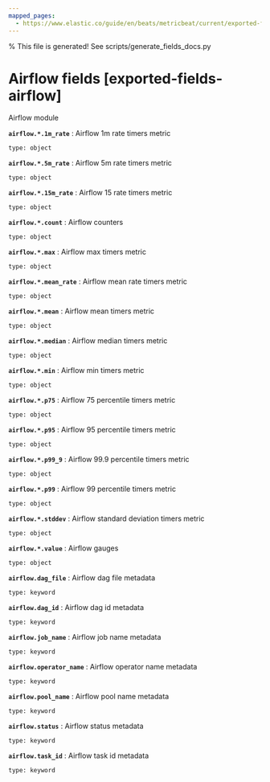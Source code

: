 ```yaml
---
mapped_pages:
  - https://www.elastic.co/guide/en/beats/metricbeat/current/exported-fields-airflow.html
---
```


% This file is generated! See scripts/generate_fields_docs.py

# Airflow fields [exported-fields-airflow]

Airflow module

**`airflow.*.1m_rate`**
:   Airflow 1m rate timers metric

    type: object


**`airflow.*.5m_rate`**
:   Airflow 5m rate timers metric

    type: object


**`airflow.*.15m_rate`**
:   Airflow 15 rate timers metric

    type: object


**`airflow.*.count`**
:   Airflow counters

    type: object


**`airflow.*.max`**
:   Airflow max timers metric

    type: object


**`airflow.*.mean_rate`**
:   Airflow mean rate timers metric

    type: object


**`airflow.*.mean`**
:   Airflow mean timers metric

    type: object


**`airflow.*.median`**
:   Airflow median timers metric

    type: object


**`airflow.*.min`**
:   Airflow min timers metric

    type: object


**`airflow.*.p75`**
:   Airflow 75 percentile timers metric

    type: object


**`airflow.*.p95`**
:   Airflow 95 percentile timers metric

    type: object


**`airflow.*.p99_9`**
:   Airflow 99.9 percentile timers metric

    type: object


**`airflow.*.p99`**
:   Airflow 99 percentile timers metric

    type: object


**`airflow.*.stddev`**
:   Airflow standard deviation timers metric

    type: object


**`airflow.*.value`**
:   Airflow gauges

    type: object


**`airflow.dag_file`**
:   Airflow dag file metadata

    type: keyword


**`airflow.dag_id`**
:   Airflow dag id metadata

    type: keyword


**`airflow.job_name`**
:   Airflow job name metadata

    type: keyword


**`airflow.operator_name`**
:   Airflow operator name metadata

    type: keyword


**`airflow.pool_name`**
:   Airflow pool name metadata

    type: keyword


**`airflow.status`**
:   Airflow status metadata

    type: keyword


**`airflow.task_id`**
:   Airflow task id metadata

    type: keyword


